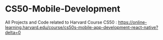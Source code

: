 # CS50-Mobile-Development
All Projects and Code related to Harvard Course CS50 : https://online-learning.harvard.edu/course/cs50s-mobile-app-development-react-native?delta=0
